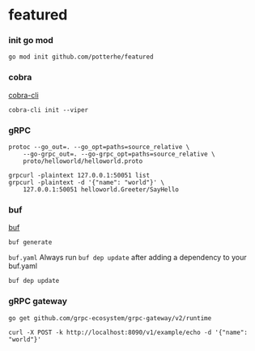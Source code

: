# featured

### init go mod

```
go mod init github.com/potterhe/featured
```

### cobra

[cobra-cli](https://github.com/spf13/cobra-cli/blob/main/README.md)

```
cobra-cli init --viper
```

### gRPC

```
protoc --go_out=. --go_opt=paths=source_relative \
    --go-grpc_out=. --go-grpc_opt=paths=source_relative \
    proto/helloworld/helloworld.proto
```

```
grpcurl -plaintext 127.0.0.1:50051 list
grpcurl -plaintext -d '{"name": "world"}' \
    127.0.0.1:50051 helloworld.Greeter/SayHello
```

### buf

[buf](https://github.com/bufbuild/buf)

```
buf generate
```

`buf.yaml` Always run `buf dep update` after adding a dependency to your buf.yaml

```
buf dep update
```

### gRPC gateway

```
go get github.com/grpc-ecosystem/grpc-gateway/v2/runtime
```

```
curl -X POST -k http://localhost:8090/v1/example/echo -d '{"name": "world"}'
```